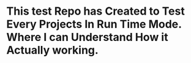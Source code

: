 # This test Repo has Created to Test Every Projects In Run Time Mode. Where I can Understand How it Actually working.
